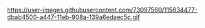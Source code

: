 
https://user-images.githubusercontent.com/73097560/115834477-dbab4500-a447-11eb-908a-139a6edaec5c.gif
